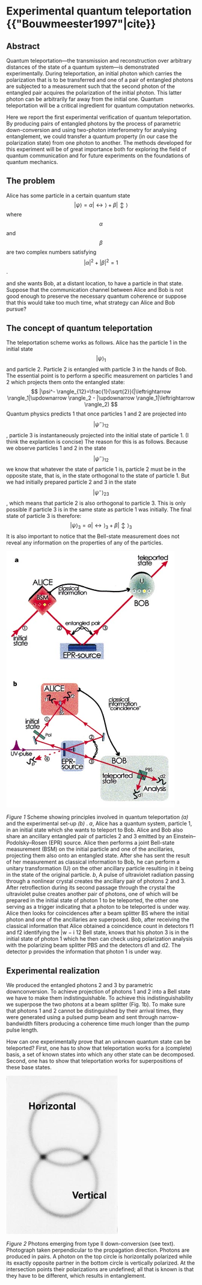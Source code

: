 # Experimental quantum teleportation {{"Bouwmeester1997"|cite}}
## Abstract
Quantum teleportation—the transmission and reconstruction over arbitrary distances of the state of a quantum
system—is demonstrated experimentally. During teleportation, an initial photon which carries the polarization that is to
be transferred and one of a pair of entangled photons are subjected to a measurement such that the second photon of
the entangled pair acquires the polarization of the initial photon. This latter photon can be arbitrarily far away from the
initial one. Quantum teleportation will be a critical ingredient for quantum computation networks.


Here we report the first experimental verification of quantum
teleportation. By producing pairs of entangled photons by the
process of parametric down-conversion and using two-photon
interferometry for analysing entanglement, we could transfer a
quantum property (in our case the polarization state) from one
photon to another. The methods developed for this experiment will
be of great importance both for exploring the field of quantum
communication and for future experiments on the foundations of
quantum mechanics.

## The problem
Alice has some particle in a certain quantum state
$$
| \psi \rangle= \alpha|\leftrightarrow \rangle +\beta |\updownarrow \rangle
$$
where $$\alpha$$ and $$\beta$$ are two complex numbers satisfying $$|\alpha|^2+|\beta|^2=1$$.

and she wants Bob, at a distant location, to have a particle in that
state.
Suppose that the communication channel between
Alice and Bob is not good enough to preserve the necessary
quantum coherence or suppose that this would take too much time, what strategy can Alice and
Bob pursue?

## The concept of quantum teleportation
The teleportation scheme works as follows. Alice has the particle 1
in the initial state $$| \psi \rangle_1$$ and particle 2. Particle 2 is entangled with
particle 3 in the hands of Bob. The essential point is to perform a
specific measurement on particles 1 and 2 which projects them onto
the entangled state:
$$
|\psi^- \rangle_{12}=\frac{1}{\sqrt{2}}(|\leftrightarrow \rangle_1|\updownarrow \rangle_2 - |\updownarrow \rangle_1|\leftrightarrow \rangle_2)
$$
Quantum physics predicts 1 that once particles 1 and 2 are
projected into $$|\psi^- \rangle_{12}$$ , particle 3 is instantaneously projected into
the initial state of particle 1.
(I think the explantion is concise)
The reason for this is as follows. Because
we observe particles 1 and 2 in the state $$|\psi^- \rangle_{12}$$ we know that whatever
the state of particle 1 is, particle 2 must be in the opposite state, that
is, in the state orthogonal to the state of particle 1. But we had
initially prepared particle 2 and 3 in the state $$|\psi^- \rangle_{23}$$ , which means
that particle 2 is also orthogonal to particle 3. This is only possible if
particle 3 is in the same state as particle 1 was initially. The final state
of particle 3 is therefore:
$$
| \psi \rangle_3= \alpha|\leftrightarrow \rangle_3 +\beta |\updownarrow \rangle_3
$$
It is also important to notice that the Bell-state measurement does
not reveal any information on the properties of any of the particles.

![panset](../image/panset.png) 

*Figure 1*  Scheme showing principles involved in quantum teleportation *(a)* and
the experimental set-up *(b)* . *a*, Alice has a quantum system, particle 1, in an initial
state which she wants to teleport to Bob. Alice and Bob also share an ancillary
entangled pair of particles 2 and 3 emitted by an Einstein–Podolsky–Rosen (EPR)
source. Alice then performs a joint Bell-state measurement (BSM) on the initial
particle and one of the ancillaries, projecting them also onto an entangled state.
After she has sent the result of her measurement as classical information to Bob,
he can perform a unitary transformation (U) on the other ancillary particle resulting
in it being in the state of the original particle. *b*, A pulse of ultraviolet radiation
passing through a nonlinear crystal creates the ancillary pair of photons 2 and 3.
After retroflection during its second passage through the crystal the ultraviolet
pulse creates another pair of photons, one of which will be prepared in the initial
state of photon 1 to be teleported, the other one serving as a trigger indicating that
a photon to be teleported is under way. Alice then looks for coincidences after a
beam splitter BS where the initial photon and one of the ancillaries are
superposed. Bob, after receiving the classical information that Alice obtained a
coincidence count in detectors f1 and f2 identifying the |w − i 12 Bell state, knows that
his photon 3 is in the initial state of photon 1 which he then can check using
polarization analysis with the polarizing beam splitter PBS and the detectors d1
and d2. The detector p provides the information that photon 1 is under way. 


## Experimental realization
We produced the entangled photons 2 and 3 by parametric downconversion.
To achieve projection of photons 1 and 2 into a Bell state we have
to make them indistinguishable. To achieve this indistinguishability
we superpose the two photons at a beam splitter (Fig. 1b).
To make sure that photons 1 and 2 cannot be distinguished by
their arrival times, they were generated using a pulsed pump beam
and sent through narrow-bandwidth filters producing a coherence
time much longer than the pump pulse length.

How can one experimentally prove that an unknown quantum
state can be teleported? First, one has to show that teleportation
works for a (complete) basis, a set of known states into which any
other state can be decomposed.
Second, one has to show that teleportation
works for superpositions of these base states.

![pansource](../image/pansource.png)

*Figure 2* Photons emerging from type II down-conversion (see text). Photograph 
taken perpendicular to the propagation direction. Photons are produced in pairs. 
A photon on the top circle is horizontally polarized while its exactly opposite 
partner in the bottom circle is vertically polarized. At the intersection points their 
polarizations are undefined; all that is known is that they have to be different, 
which results in entanglement.





